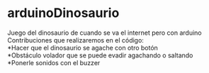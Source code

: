 # arduinoDinosaurio
Juego del dinosaurio de cuando se va el internet pero con arduino  
Contribuciones que realizaremos en el código:  
*Hacer que el dinosaurio se agache con otro botón  
*Obstáculo volador que se puede evadir agachando o saltando  
*Ponerle sonidos con el buzzer  

